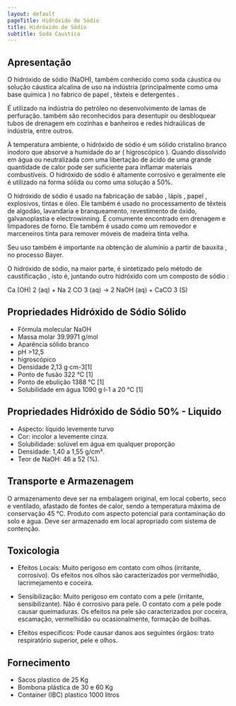 ```yaml
---
layout: default
pageTitle: Hidróxido de Sódio
title: Hidróxido de Sódio
subtitle: Soda Caustica
---
```


## Apresentação

O hidróxido de sódio (NaOH), também conhecido como soda cáustica ou solução cáustica alcalina de uso na indústria (principalmente como uma base química ) no fabrico de papel , têxteis e detergentes . 

É utilizado na indústria do petróleo no desenvolvimento de lamas de perfuração. também são reconhecidos para desentupir ou desbloquear tubos de drenagem em cozinhas e banheiros e redes hidraúlicas de indústria, entre outros.

À temperatura ambiente, o hidróxido de sódio é um sólido cristalino branco inodoro que absorve a humidade do ar ( higroscópico ). 
Quando dissolvido em água ou neutralizada com uma libertação de ácido de uma grande quantidade de calor pode ser suficiente para inflamar materiais combustíveis. O hidróxido de sódio é altamente corrosivo e geralmente ele é utilizado na forma sólida ou como uma solução a 50%.

O hidróxido de sódio é usado na fabricação de sabão , lápis , papel , explosivos, tintas e óleo. Ele também é usado no processamento de têxteis de algodão, lavandaria e branqueamento, revestimento de óxido, galvanoplastia e electrowinning. É comumente encontrado em drenagem e limpadores de forno. Ele também é usado como um removedor e marceneiros tinta para remover móveis de madeira tinta velha.

Seu uso também é importante na obtenção de alumínio a partir de bauxita , no processo Bayer.

O hidróxido de sódio, na maior parte, é sintetizado pelo método de caustificação , isto é, juntando outro hidróxido com um composto de sódio :

Ca (OH) 2 (aq) + Na 2 CO 3 (aq) → 2 NaOH (aq) + CaCO 3 (S)


## Propriedades Hidróxido de Sódio Sólido 

- Fórmula molecular	NaOH
- Massa molar	39.9971 g/mol
- Aparência	sólido branco
- pH >12,5
- higroscópico
- Densidade	2,13 g·cm-3[1]
- Ponto de fusão	322 °C [1]
- Ponto de ebulição 1388 °C [1]
- Solubilidade em água	1090 g·l-1 a 20 °C  [1]

## Propriedades Hidróxido de Sódio 50% - Liquido

- Aspecto: líquido levemente turvo
- Cor: incolor a levemente cinza.
- Solubilidade: solúvel em água em qualquer proporção
- Densidade: 1,40 a 1,55 g/cm³.
- Teor de NaOH: 46 a 52 (%).


## Transporte e Armazenagem
O armazenamento deve ser na embalagem original, em local coberto, seco e ventilado, afastado    de fontes de calor, sendo a temperatura máxima de conservação 45 °C. Produto com aspecto potencial para contaminação do solo e água. Deve ser armazenado em local apropriado com sistema de contenção.

## Toxicologia

- Efeitos Locais: Muito perigoso em contato com olhos (irritante, corrosivo). Os efeitos nos olhos são caracterizados por vermelhidão, lacrimejamento e coceira.

- Sensibilização: Muito perigoso em contato com a pele (irritante, sensibilizante). Não é corrosivo para pele. O contato com a pele pode causar queimaduras. Os efeitos na pele são caracterizados por coceira, escamação, vermelhidão ou ocasionalmente, formação de bolhas.

- Efeitos específicos: Pode causar danos aos seguintes órgãos: trato respiratório superior, pele e olhos.

## Fornecimento

- Sacos plastico de 25 Kg
- Bombona plástica de 30 e 60 Kg
- Container (IBC) plastico 1000 litros 
